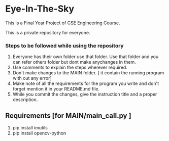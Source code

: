 # Eye-In-The-Sky
 This is a Final Year Project of CSE Engineering Course.


 This is a private repository for everyone.


### Steps to be followed while using the repository
  1. Everyone has their own folder use that folder. Use that folder and you can refer others folder but dont make anychanges in them.
  2. Use comments to explain the steps wherever required.
  3. Don't make changes to the MAIN folder. [ it contain the running program with out any error]
  4. Make note of all the requirements for the program you write and don't forget mention it in your README.md file. 
  5. While you commit the changes, give the instruction title and a proper description.


## Requirements [for MAIN/main_call.py ]
 1. pip install imutils
 2. pip install opencv-python